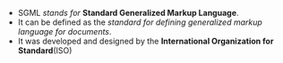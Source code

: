 - SGML *stands for* **Standard Generalized Markup Language**.
- It can be defined as the *standard for defining generalized markup language for documents*.
- It was developed and designed by the **International Organization for Standard**(ISO)